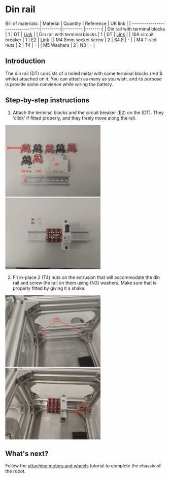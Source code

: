 # Din rail

Bill of materials:
| Material                         | Quantity | Reference | UK link |
| ---------------------------------|---------:|:---------:|:-------:|
| Din rail with terminal blocks | 1 | DT | [Link](https://amz.run/5TFF) |
| Din rail with terminal blocks | 1 | DT | [Link](https://amz.run/5TFF) |
| 10A circuit breaker | 1 | E2 | [Link](https://amz.run/5TFI) |
| M4 8mm socket screw | 2 | S4.8 | - |
| M4 T-slot nuts | 2 | T4 | - |
| M5 Washers | 2 | N3 | - |


## Introduction

The din rail (DT) consists of a holed metal with some terminal blocks (red & white) attached on it. You can attach as many as you wish, and its purpose is provide some convience while wiring the battery.

## Step-by-step instructions

1. Attach the terminal blocks and the circuit breaker (E2) on the (DT). They 'click' if fitted properly, and they freely move along the rail.

<p float="center">
  <img src="../images/din_rail_1.jpeg" title="Attaching the terminal blokcs on the din rail." width="300"/>
  <img src="../images/din_rail_2.jpeg" title="The din rail assembled" width="300"/>
</p>

2. Fit in-place 2 (T4) nuts on the extrusion that will accommodate the din rail and screw the rail on them using (N3) washers. Make sure that is properly fitted by giving it a shake.

<p float="center">
  <img src="../images/din_rail_3.jpeg" title="Attaching the terminal blokcs on the din rail." width="300"/>
  <img src="../images/din_rail_4.jpeg" title="The din rail assembled" width="300"/>
</p>


## What's next?
Follow the [attaching motors and wheels](./motors_and_wheels.md) tutorial to complete the chassis of the robot.